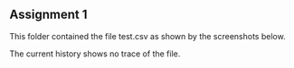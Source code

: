 ## Assignment 1
This folder contained the file test.csv as shown by the screenshots below.

The current history shows no trace of the file.
